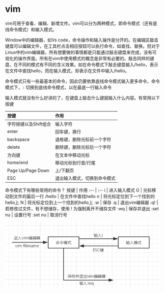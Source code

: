 #  vim

vim可用于查看、编辑、新增文件。vim可以分为两种模式，即命令模式（还有底线命令模式）和输入模式。

Window中的编辑器，如Vs code，命令操作和输入操作是分开的。在编辑区敲击键盘可以编辑文件，在工具栏点击相应按钮可以执行命令，如查找、替换。但对于Linux中的vim编辑器，所有想要做的事情都是只能通过敲击键盘来完成，没有可视化的操作界面。所有在vim中使用模式的概念是非常有必要的。敲击同样的键盘，在不同的模式有不同的含义效果。如在命令模式下敲击键盘输入/hello，表示在文件中查找hello，而在输入模式，却表示在文件中输入/hello。

命令模式只有一些最基本的命令，因此仍要依靠底线命令模式输入更多命令，命令模式下，`:` 切换到底线命令模式，以在最底一行输入命令


输入模式就没有什么好讲的了，在键盘上敲击什么键就输入什么内容。有常用以下按键

按键 | 作用
:-- | :--
字符按键以及Shift组合 | 输入字符
enter | 回车键，换行
backspace | 退格键，删除光标前一个字符
delete | 删除键，删除光标后一个字符
方向键 | 在文本中移动光标
home/end | 移动光标到行首/行尾
Page Up/Page Down | 上/下翻页
ESC | 退出输入模式，切换到命令模式

命令模式下有哪些常用的命令？
按键 | 作用
:-- | :--
i | 进入输入模式
G | 光标移动到文件的最后一行
/hello | 在文件中查找hello
n | 将光标定位到下一个找到的hello上
N | 将光标定位到上一个找到的hello上
:w | 保存
:q | 退出vim编辑器
:q! | 若修改过文件，有不想储存，使用 ! 为强制离开不储存文件
:wq | 保存并退出
:set nu | 设置行号
:set nu | 取消行号

![03](./images/03.png)

